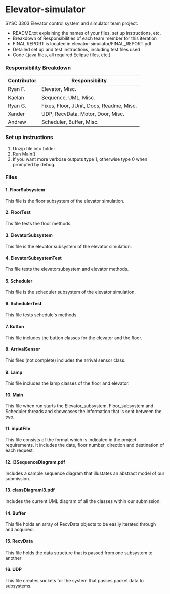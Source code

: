# Elevator-simulator
SYSC 3303 Elevator control system and simulator team project. 

- README.txt explaining the names of your files, set up instructions, etc.
- Breakdown of Responsibilities of each team member for this iteration
- FINAL REPORT is located in elevator-simulator/FINAL_REPORT.pdf
- Detailed set up and test instructions, including test files used
- Code (.java files, all required Eclipse files, etc.)

### Responsibility Breakdown

| Contributor  | Responsibility |
| ------------- | ------------- |
| Ryan F.  | Elevator, Misc. |
| Kaelan  | Sequence, UML, Misc. |
| Ryan G.  | Fixes, Floor, JUnit, Docs, Readme, Misc.|
| Xander | UDP, RecvData, Motor, Door, Misc.|
| Andrew | Scheduler, Buffer, Misc. |

### Set up instructions
1. Unzip file into folder
2. Run Main()
3. If you want more verbose outputs type 1, otherwise type 0 when prompted by debug. 

### Files
#### 1. FloorSubsystem
This file is the floor subsystem of the elevator simulation. 
#### 2. FloorTest
Ths file tests the floor methods. 
#### 3. ElevatorSubsystem
This file is the elevator subsystem of the elevator simulation. 
#### 4. ElevatorSubsystemTest
Ths file tests the elevatorsubsystem and elevator methods. 
#### 5. Scheduler
This file is the scheduler subsystem of the elevator simulation. 
#### 6. SchedulerTest
This file tests schedule's methods. 
#### 7. Button
This file includes the button classes for the elevator and the floor. 
#### 8. ArrivalSensor
This files (not complete) includes the arrival sensor class. 
#### 9. Lamp
This file includes the lamp classes of the floor and elevator.
#### 10. Main
This file when run starts the Elevator_subsystem, Floor_subsystem and Scheduler threads and showcases the information that is sent between the two. 
#### 11. inputFile
This file consists of the format which is indicated in the project requirements. It includes the date, floor number, direction and destination of each request. 
#### 12. i3SequenceDiagram.pdf
Includes a sample sequence diagram that illustates an abstract model of our submission. 
#### 13. classDiagramI3.pdf
Includes the current UML diagram of all the classes within our submission. 
#### 14. Buffer
This file holds an array of RecvData objects to be easily iterated through and acquired. 
#### 15. RecvData
This file holds the data structure that is passed from one subsystem to another
#### 16. UDP
This file creates sockets for the system that passes packet data to subsystems. 
